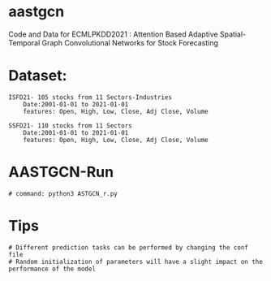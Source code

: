 # aastgcn
Code and Data for ECMLPKDD2021 : Attention Based Adaptive Spatial-Temporal Graph Convolutional Networks for Stock Forecasting

# Dataset:
    ISFD21- 105 stocks from 11 Sectors-Industries
        Date:2001-01-01 to 2021-01-01
        features: Open, High, Low, Close, Adj Close, Volume

    SSFD21- 110 stocks from 11 Sectors
        Date:2001-01-01 to 2021-01-01
        features: Open, High, Low, Close, Adj Close, Volume

# AASTGCN-Run
    # command: python3 ASTGCN_r.py

# Tips
    # Different prediction tasks can be performed by changing the conf file
    # Random initialization of parameters will have a slight impact on the performance of the model